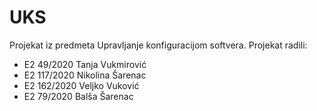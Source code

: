 # UKS

Projekat iz predmeta Upravljanje konfiguracijom softvera. Projekat radili:

- E2  49/2020 Tanja Vukmirović
- E2 117/2020 Nikolina Šarenac
- E2 162/2020 Veljko Vuković
- E2  79/2020 Balša Šarenac

